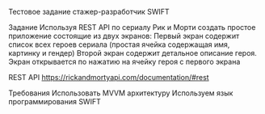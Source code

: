 Тестовое задание стажер-разработчик SWIFT

Задание
Используя REST API по сериалу Рик и Морти создать простое приложение состоящие из двух экранов:
Первый экран содержит список всех героев сериала (простая ячейка содержащая имя, картинку и гендер)
Второй экран содержит детальное описание героя. Экран открывается по нажатию на ячейку героя с первого экрана

REST API
https://rickandmortyapi.com/documentation/#rest

Требования
Использовать MVVM архитектуру
Используем язык программирования SWIFT
